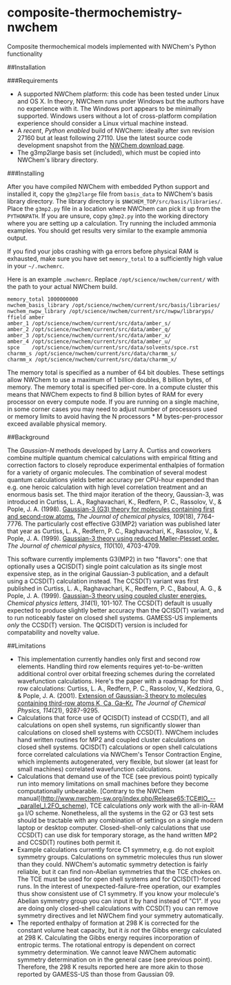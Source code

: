# composite-thermochemistry-nwchem
Composite thermochemical models implemented with NWChem's Python functionality

##Installation

###Requirements

* A supported NWChem platform: this code has been tested under Linux and OS X. In theory, NWChem runs under Windows but the authors have no experience with it. The Windows port appears to be minimally supported. Windows users without a lot of cross-platform compilation experience should consider a Linux virtual machine instead.
* A _recent_, _Python enabled_ build of NWChem: ideally after svn revision 27160 but at least following 27110. Use the latest source code development snapshot from the [NWChem download page](http://www.nwchem-sw.org/index.php/Download).
* The g3mp2large basis set (included), which must be copied into NWChem's library directory.

###Installing

After you have compiled NWChem with embedded Python support and installed it, copy the `g3mp2large` file from `basis_data` to NWChem's basis library directory. The library directory is `$NWCHEM_TOP/src/basis/libraries/`. Place the `g3mp2.py` file in a location where NWChem can pick it up from the `PYTHONPATH`. If you are unsure, copy `g3mp2.py` into the working directory where you are setting up a calculation. Try running the included ammonia examples. You should get results very similar to the example ammonia output.

If you find your jobs crashing with ga errors before physical RAM is exhausted, make sure you have set `memory_total` to a sufficiently high value in your `~/.nwchemrc`.
 
Here is an example `.nwchemrc`. Replace `/opt/science/nwchem/current/` with the path to your actual NWChem build.

```
memory_total 1000000000
nwchem_basis_library /opt/science/nwchem/current/src/basis/libraries/
nwchem_nwpw_library /opt/science/nwchem/current/src/nwpw/libraryps/
ffield amber
amber_1 /opt/science/nwchem/current/src/data/amber_s/
amber_2 /opt/science/nwchem/current/src/data/amber_q/
amber_3 /opt/science/nwchem/current/src/data/amber_x/
amber_4 /opt/science/nwchem/current/src/data/amber_u/
spce    /opt/science/nwchem/current/src/data/solvents/spce.rst
charmm_s /opt/science/nwchem/current/src/data/charmm_s/
charmm_x /opt/science/nwchem/current/src/data/charmm_x/
```

The memory total is specified as a number of 64 bit doubles. These settings allow NWChem to use a maximum of 1 billion doubles, 8 billion bytes, of memory. The memory total is specified per-core. In a compute cluster this means that NWChem expects to find 8 billion bytes of RAM for every processor on every compute node. If you are running on a single machine, in some corner cases you may need to adjust number of processors used or memory limits to avoid having the N processors * M bytes-per-processor exceed available physical memory.

##Background

The _Gaussian-N_ methods developed by Larry A. Curtiss and coworkers combine multiple quantum chemical calculations with empirical fitting and correction factors to closely reproduce experimental enthalpies of formation for a variety of organic molecules. The combination of several modest quantum calculations yields better accuracy per CPU-hour expended than e.g. one heroic calculation with high level correlation treatment and an enormous basis set. The third major iteration of the theory, Gaussian-3, was introduced in Curtiss, L. A., Raghavachari, K., Redfern, P. C., Rassolov, V., & Pople, J. A. (1998). [Gaussian-3 (G3) theory for molecules containing first and second-row atoms.](http://scitation.aip.org/content/aip/journal/jcp/109/18/10.1063/1.477422) _The Journal of chemical physics, 109_(18), 7764-7776. The particularly cost effective G3(MP2) variation was published later that year as Curtiss, L. A., Redfern, P. C., Raghavachari, K., Rassolov, V., & Pople, J. A. (1999). [Gaussian-3 theory using reduced Møller-Plesset order.](http://scitation.aip.org/content/aip/journal/jcp/110/10/10.1063/1.478385) _The Journal of chemical physics, 110_(10), 4703-4709.

This software currently implements G3(MP2) in two "flavors": one that optionally uses a QCISD(T) single point calculation as its single most expensive step, as in the original Gaussian-3 publication, and a default using a CCSD(T) calculation instead. The CCSD(T) variant was first published in Curtiss, L. A., Raghavachari, K., Redfern, P. C., Baboul, A. G., & Pople, J. A. (1999). [Gaussian-3 theory using coupled cluster energies.](http://www.sciencedirect.com/science/article/pii/S0009261499011264) _Chemical physics letters, 314_(1), 101-107. The CCSD(T) default is usually expected to produce slightly better accuracy than the QCISD(T) variant, and to run noticeably faster on closed shell systems. GAMESS-US implements _only_ the CCSD(T) version. The QCISD(T) version is included for compatability and novelty value.

##Limitations

* This implementation currently handles only first and second row elements. Handling third row elements requires yet-to-be-written additional control over orbital freezing schemes during the correlated wavefunction calculations. Here's the paper with a roadmap for third row calculations: Curtiss, L. A., Redfern, P. C., Rassolov, V., Kedziora, G., & Pople, J. A. (2001). [Extension of Gaussian-3 theory to molecules containing third-row atoms K, Ca, Ga–Kr.](http://scitation.aip.org/content/aip/journal/jcp/114/21/10.1063/1.1366337) _The Journal of Chemical Physics, 114_(21), 9287-9295.
* Calculations that force use of QCISD(T) instead of CCSD(T), and all calculations on open shell systems, run significantly slower than calculations on closed shell systems with CCSD(T). NWChem includes hand written routines for MP2 and coupled cluster calculations on closed shell systems. QCISD(T) calculations or open shell calculations force correlated calculations via NWChem's Tensor Contraction Engine, which implements autogenerated, very flexible, but slower (at least for small machines) correlated wavefunction calculations.
* Calculations that demand use of the TCE (see previous point) typically run into memory limitations on small machines before they become computationally unbearable. [Contrary to the NWChem manual[(http://www.nwchem-sw.org/index.php/Release65:TCE#IO_--_parallel_I.2FO_scheme), TCE calculations _only_ work with the all-in-RAM `ga` I/O scheme. Nonetheless, all the systems in the G2 or G3 test sets should be tractable with any combination of settings on a single modern laptop or desktop computer. Closed-shell-only calculations that use CCSD(T) can use disk for temporary storage, as the hand written MP2 and CCSD(T) routines both permit it.
* Example calculations currently force C1 symmetry, e.g. do not exploit symmetry groups. Calculations on symmetric molecules thus run slower than they could. NWChem's automatic symmetry detection is fairly reliable, but it can find non-Abelian symmetries that the TCE chokes on. The TCE must be used for open shell systems and for QCISD(T)-forced runs. In the interest of unexpected-failure-free operation, our examples thus show consistent use of C1 symmetry. If you know your molecule's Abelian symmetry group you can input it by hand instead of "C1". If you are doing only closed-shell calculations with CCSD(T) you can remove symmetry directives and let NWChem find your symmetry automatically.
* The reported enthalpy of formation at 298 K is corrected for the constant volume heat capacity, but it _is not_ the Gibbs energy calculated at 298 K. Calculating the Gibbs energy requires incorporation of entropic terms. The rotational entropy is dependent on correct symmetry determination. We cannot leave NWChem automatic symmetry determination on in the general case (see previous point). Therefore, the 298 K results reported here are more akin to those reported by GAMESS-US than those from Gaussian 09.
 
